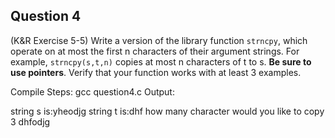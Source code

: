 ## Question 4

(K&R Exercise 5-5) Write a version of the library function <code>strncpy</code>, which operate on at most the first n characters of their argument strings. For example, <code>strncpy(s,t,n)</code> copies at most n characters of t to s. **Be sure to use pointers**. Verify that your function works with at least 3 examples.

Compile Steps:
gcc question4.c
Output:

string s is:yheodjg
string t is:dhf
how many character would you like to copy
3
dhfodjg

